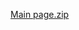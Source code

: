 
[Main page.zip](https://github.com/ISHAANTRIPATHY/SpaceExploration.github.io/files/7827580/Main.page.zip)
